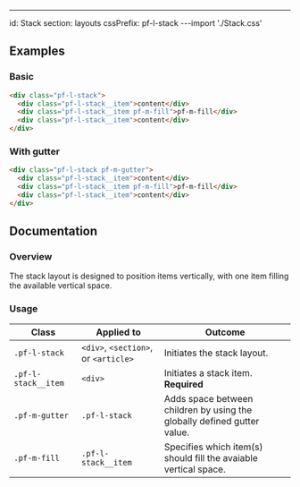 ---
id: Stack
section: layouts
cssPrefix: pf-l-stack
---import './Stack.css'

## Examples

### Basic

```html
<div class="pf-l-stack">
  <div class="pf-l-stack__item">content</div>
  <div class="pf-l-stack__item pf-m-fill">pf-m-fill</div>
  <div class="pf-l-stack__item">content</div>
</div>

```

### With gutter

```html
<div class="pf-l-stack pf-m-gutter">
  <div class="pf-l-stack__item">content</div>
  <div class="pf-l-stack__item pf-m-fill">pf-m-fill</div>
  <div class="pf-l-stack__item">content</div>
</div>

```

## Documentation

### Overview

The stack layout is designed to position items vertically, with one item filling the available vertical space.

### Usage

| Class               | Applied to                           | Outcome                                                                 |
| ------------------- | ------------------------------------ | ----------------------------------------------------------------------- |
| `.pf-l-stack`       | `<div>`, `<section>`, or `<article>` | Initiates the stack layout.                                             |
| `.pf-l-stack__item` | `<div>`                              | Initiates a stack item. **Required**                                    |
| `.pf-m-gutter`      | `.pf-l-stack`                        | Adds space between children by using the globally defined gutter value. |
| `.pf-m-fill`        | `.pf-l-stack__item`                  | Specifies which item(s) should fill the avaiable vertical space.        |
